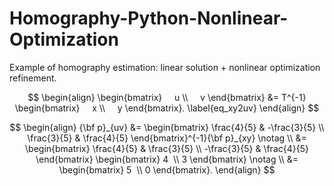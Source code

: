 # Homography-Python-Nonlinear-Optimization
Example of homography estimation: linear solution + nonlinear optimization refinement. 


$$
\begin{align}  
\begin{bmatrix}      
u \\      
v 
\end{bmatrix}  
&=  T^{-1}  
\begin{bmatrix}      
x \\      
y 
\end{bmatrix}.   
\label{eq_xy2uv}  
\end{align}
$$



$$
\begin{align}
{\bf p}_{uv} &=
\begin{bmatrix}    
\frac{4}{5} & -\frac{3}{5} \\    
\frac{3}{5} & \frac{4}{5}  
\end{bmatrix}^{-1}{\bf p}_{xy} \notag \\ 
&= 
\begin{bmatrix}    
\frac{4}{5} & \frac{3}{5} \\    
-\frac{3}{5} & \frac{4}{5}  
\end{bmatrix}
\begin{bmatrix}    
4  \\    3   
\end{bmatrix}  \notag \\ 
&=   
\begin{bmatrix}    
5  \\ 
0
\end{bmatrix}.  
\end{align}
$$
